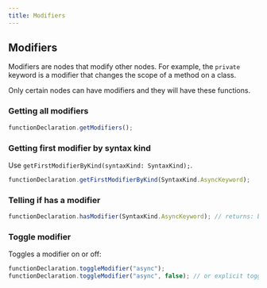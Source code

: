 ```yaml
---
title: Modifiers
---
```


## Modifiers

Modifiers are nodes that modify other nodes. For example, the `private` keyword is a modifier that changes the scope of a method on a class.

Only certain nodes can have modifiers and they will have these functions.

### Getting all modifiers

```ts
functionDeclaration.getModifiers();
```

### Getting first modifier by syntax kind

Use `getFirstModifierByKind(syntaxKind: SyntaxKind);`.

```ts
functionDeclaration.getFirstModifierByKind(SyntaxKind.AsyncKeyword);
```

### Telling if has a modifier

```ts
functionDeclaration.hasModifier(SyntaxKind.AsyncKeyword); // returns: boolean
```

### Toggle modifier

Toggles a modifier on or off:

```ts
functionDeclaration.toggleModifier("async");
functionDeclaration.toggleModifier("async", false); // or explicit toggle
```
